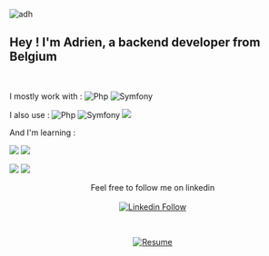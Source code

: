 ![adh](https://github.com/AdrienHq/AdrienHq/assets/34314047/5d396158-6cc7-489d-a795-39afef5c3201)


<h2 align="left">
  Hey ! I'm <strong>Adrien, a backend developer</strong> from Belgium 
</h2>
</br>

<p align="left">
    I mostly work with :     
    <img alt="Php" src="https://img.shields.io/badge/Php-blue">
    <img alt="Symfony" src="https://img.shields.io/badge/Symfony-black">
</p>

<p align="left">
    I also use :     
    <img alt="Php" src="https://img.shields.io/badge/HTML-orange">
    <img alt="Symfony" src="https://img.shields.io/badge/CSS-blue">
    <img src="https://img.shields.io/badge/JavaScript-F7DF1E?style=for-the-badge&logo=javascript&logoColor=black" />
</p>

<p align="left">
    And I'm learning :
  
  <p align="left">
    <img src="https://img.shields.io/badge/next.js-000000?style=for-the-badge&logo=nextdotjs&logoColor=white" />
    <img src="https://img.shields.io/badge/TypeScript-007ACC?style=for-the-badge&logo=typescript&logoColor=white" />
</p>


<p align="left">
    <img src="https://img.shields.io/badge/React-20232A?style=for-the-badge&logo=react&logoColor=61DAFB" />
    <img src="https://img.shields.io/badge/Node.js-43853D?style=for-the-badge&logo=node.js&logoColor=white" />
</p>

<p align="center">
  Feel free to follow me on linkedin </br>
  </br>
  <a href="https://www.linkedin.com/in/adrienhecq/" target="_blank">
  <img alt="Linkedin Follow" src="https://img.shields.io/badge/LinkedIn-0077B5?style=for-the-badge&logo=linkedin&logoColor=white">
  </a>
</p>

</br>

<p align="center">
  <a href="https://adrienhecq.com/cv%20Hecq%20Adrien.pdf" target="_blank">
  <img alt="Resume" src="https://img.shields.io/badge/My%20Resume-8A2BE2">
  </a>
</p>


